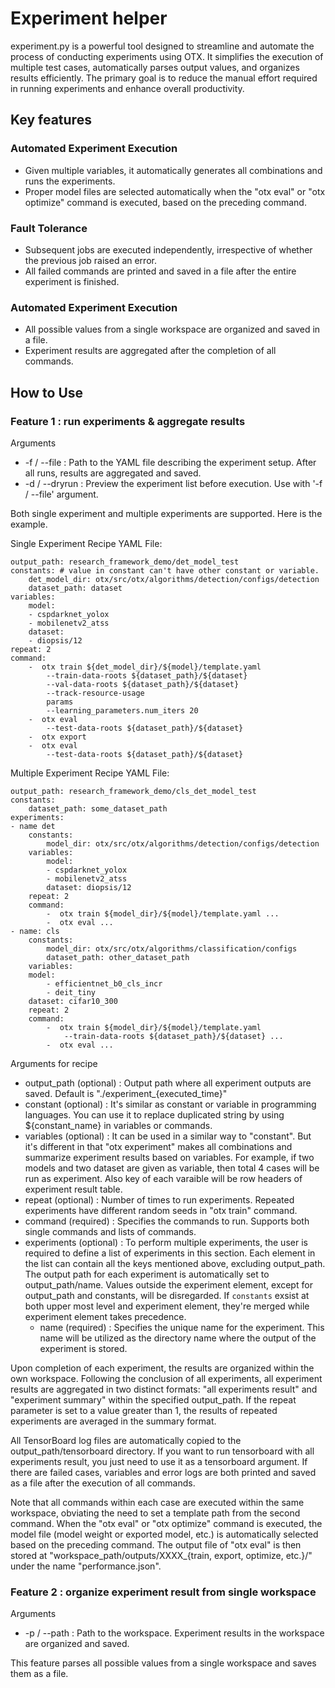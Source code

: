 # Experiment helper

experiment.py is a powerful tool designed to streamline and automate the process of conducting experiments using OTX.
It simplifies the execution of multiple test cases, automatically parses output values,
and organizes results efficiently.
The primary goal is to reduce the manual effort required in running experiments and enhance overall productivity.

## Key features

### Automated Experiment Execution

- Given multiple variables, it automatically generates all combinations and runs the experiments.
- Proper model files are selected automatically when the "otx eval" or "otx optimize" command is executed, based on the preceding command.

### Fault Tolerance

- Subsequent jobs are executed independently, irrespective of whether the previous job raised an error.
- All failed commands are printed and saved in a file after the entire experiment is finished.

### Automated Experiment Execution

- All possible values from a single workspace are organized and saved in a file.
- Experiment results are aggregated after the completion of all commands.

## How to Use

### Feature 1 : run experiments & aggregate results

Arguments

- -f / --file : Path to the YAML file describing the experiment setup. After all runs, results are aggregated and saved.
- -d / --dryrun : Preview the experiment list before execution. Use with '-f / --file' argument.

Both single experiment and multiple experiments are supported.
Here is the example.

Single Experiment Recipe YAML File:

    output_path: research_framework_demo/det_model_test
    constants: # value in constant can't have other constant or variable.
        det_model_dir: otx/src/otx/algorithms/detection/configs/detection
        dataset_path: dataset
    variables:
        model:
        - cspdarknet_yolox
        - mobilenetv2_atss
        dataset:
        - diopsis/12
    repeat: 2
    command:
        -  otx train ${det_model_dir}/${model}/template.yaml
            --train-data-roots ${dataset_path}/${dataset}
            --val-data-roots ${dataset_path}/${dataset}
            --track-resource-usage
            params
            --learning_parameters.num_iters 20
        -  otx eval
            --test-data-roots ${dataset_path}/${dataset}
        -  otx export
        -  otx eval
            --test-data-roots ${dataset_path}/${dataset}

Multiple Experiment Recipe YAML File:

    output_path: research_framework_demo/cls_det_model_test
    constants:
        dataset_path: some_dataset_path
    experiments:
    - name det
        constants:
            model_dir: otx/src/otx/algorithms/detection/configs/detection
        variables:
            model:
            - cspdarknet_yolox
            - mobilenetv2_atss
            dataset: diopsis/12
        repeat: 2
        command:
            -  otx train ${model_dir}/${model}/template.yaml ...
            -  otx eval ...
    - name: cls
        constants:
            model_dir: otx/src/otx/algorithms/classification/configs
            dataset_path: other_dataset_path
        variables:
        model:
            - efficientnet_b0_cls_incr
            - deit_tiny
        dataset: cifar10_300
        repeat: 2
        command:
            -  otx train ${model_dir}/${model}/template.yaml
                --train-data-roots ${dataset_path}/${dataset} ...
            -  otx eval ...

Arguments for recipe

- output_path (optional) : Output path where all experiment outputs are saved. Default is "./experiment\_{executed_time}"
- constant (optional) :
  It's similar as constant or variable in programming languages.
  You can use it to replace duplicated string by using ${constant_name} in variables or commands.
- variables (optional) :
  It can be used in a similar way to "constant". But it's different in that "otx experiment" makes all combinations and summarize experiment results based on variables.
  For example, if two models and two dataset are given as variable, then total 4 cases will be run as experiment. Also key of each varaible will be row headers of experiment result table.
- repeat (optional) : Number of times to run experiments. Repeated experiments have different random seeds in "otx train" command.
- command (required) : Specifies the commands to run. Supports both single commands and lists of commands.
- experiments (optional) :
  To perform multiple experiments, the user is required to define a list of experiments in this section.
  Each element in the list can contain all the keys mentioned above, excluding output_path.
  The output path for each experiment is automatically set to output_path/name.
  Values outside the experiment element, except for output_path and constants, will be disregarded.
  If `constants` exsist at both upper most level and experiment element,
  they're merged while experiment element takes precedence.
  - name (required) : Specifies the unique name for the experiment. This name will be utilized as the directory name where the output of the experiment is stored.

Upon completion of each experiment, the results are organized within the own workspace.
Following the conclusion of all experiments, all experiment results are aggregated in two distinct formats:
"all experiments result" and "experiment summary" within the specified output_path.
If the repeat parameter is set to a value greater than 1, the results of repeated experiments are averaged in the summary format.

All TensorBoard log files are automatically copied to the output_path/tensorboard directory.
If you want to run tensorboard with all experiments result, you just need to use it as a tensorboard argument.
If there are failed cases, variables and error logs are both printed and saved as a file after the execution of all commands.

Note that all commands within each case are executed within the same workspace,
obviating the need to set a template path from the second command.
When the "otx eval" or "otx optimize" command is executed, the model file (model weight or exported model, etc.)
is automatically selected based on the preceding command.
The output file of "otx eval" is then stored at "workspace_path/outputs/XXXX\_{train, export, optimize, etc.}/"
under the name "performance.json".

### Feature 2 : organize experiment result from single workspace

Arguments

- -p / --path : Path to the workspace. Experiment results in the workspace are organized and saved.

This feature parses all possible values from a single workspace and saves them as a file.
